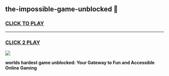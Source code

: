
## the-impossible-game-unblocked 👋
<h3>
<a href="https://premium.freeplayer.one?title=the-impossible-game-unblocked&ref=14F">CLICK TO PLAY</a></h3>
<hr>

<h3>
<a href="https://premium.freeplayer.one?title=the-impossible-game-unblocked&ref=14F">CLICK 2 PLAY</a>
  
</h3>

<a href="https://premium.freeplayer.one?title=the-impossible-game-unblocked&ref=12F/"><img src="https://clearcache.store/games.png"></a>


**worlds hardest game unblocked: Your Gateway to Fun and Accessible Online Gaming**
